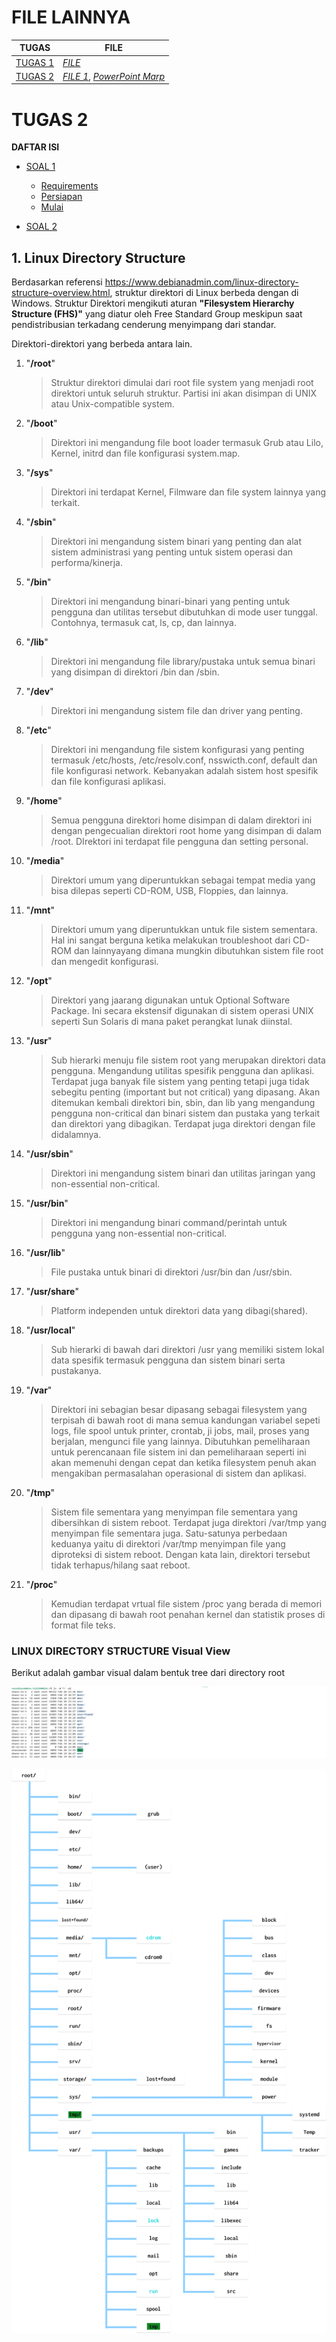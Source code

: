 # FILE LAINNYA

| TUGAS | FILE |
| ------| -----|
| [TUGAS 1](#tugas-1) |  _[FILE](https://github.com/Reza1290/SysAdmin-3122500024/blob/main/TUGAS1.md)_ |
| [TUGAS 2](#tugas-2) |  _[FILE 1](https://github.com/Reza1290/SysAdmin-3122500024/blob/main/TUGAS_2/TUGAS2.md)_, _[PowerPoint Marp](https://github.com/Reza1290/SysAdmin-3122500024/blob/main/TUGAS_2/PPT.md)_  |


# TUGAS 2

**DAFTAR ISI**

- [SOAL 1](#1-langkah-langkah-instalasi-sistem-operasi-debian)
  - [Requirements](#persyaratan-sistem)
  - [Persiapan](#persiapan)
  - [Mulai](#langkah-langkah)

- [SOAL 2](#2-perbedaan-debian-12--bookworm--dengan-debian-11--bullseye-)



## 1. Linux Directory Structure


Berdasarkan referensi https://www.debianadmin.com/linux-directory-structure-overview.html, struktur direktori di Linux berbeda dengan di Windows. Struktur Direktori mengikuti aturan **"Filesystem Hierarchy Structure (FHS)"** yang diatur oleh Free Standard Group meskipun saat pendistribusian terkadang cenderung menyimpang dari standar.

Direktori-direktori yang berbeda antara lain.

1. "**/root**"
   
    > Struktur direktori dimulai dari root file system yang menjadi root direktori untuk seluruh struktur. Partisi ini akan disimpan di UNIX atau Unix-compatible system.

2. "**/boot**"

    > Direktori ini mengandung file boot loader termasuk Grub atau Lilo, Kernel, initrd dan file konfigurasi system.map.

3. "**/sys**"
	
    >Direktori ini terdapat Kernel, Filmware dan file system lainnya yang terkait.

4. "**/sbin**"
	
    >Direktori ini mengandung sistem binari yang penting dan alat sistem administrasi yang penting untuk sistem operasi dan performa/kinerja.

5. "**/bin**"

	> Direktori ini mengandung binari-binari yang penting untuk pengguna dan utilitas tersebut dibutuhkan di mode user tunggal. Contohnya, termasuk cat, ls, cp, dan lainnya.

6. "**/lib**"

	> Direktori ini mengandung file library/pustaka untuk semua binari yang disimpan di direktori /bin dan /sbin.

7. "**/dev**"

	> Direktori ini mengandung sistem file dan driver yang penting.

8. "**/etc**"

	> Direktori ini mengandung file sistem konfigurasi yang penting termasuk /etc/hosts, /etc/resolv.conf, nsswicth.conf, default dan file konfigurasi network. Kebanyakan adalah sistem host spesifik dan file konfigurasi aplikasi.

9. "**/home**"

	> Semua pengguna direktori home disimpan di dalam direktori ini dengan pengecualian direktori root home yang disimpan di dalam /root. DIrektori ini terdapat file pengguna dan setting personal.

10. "**/media**"

	> Direktori umum yang diperuntukkan sebagai tempat media yang bisa dilepas seperti CD-ROM, USB, Floppies, dan lainnya.

11. "**/mnt**"

	> Direktori umum yang diperuntukkan untuk file sistem sementara. Hal ini sangat berguna ketika melakukan troubleshoot dari CD-ROM dan lainnyayang dimana mungkin dibutuhkan sistem file root dan mengedit konfigurasi.

12. "**/opt**"

	> Direktori yang jaarang digunakan untuk Optional Software Package. Ini secara ekstensif digunakan di sistem operasi UNIX seperti Sun Solaris di mana paket perangkat lunak diinstal.

13. "**/usr**"

	> Sub hierarki menuju file sistem root yang merupakan direktori data pengguna. Mengandung utilitas spesifik pengguna dan aplikasi. Terdapat juga banyak file sistem yang penting tetapi juga tidak sebegitu penting (important but not critical) yang dipasang. Akan ditemukan kembali direktori bin, sbin, dan lib yang mengandung pengguna non-critical dan binari sistem dan pustaka yang terkait dan direktori yang dibagikan. Terdapat juga direktori dengan file didalamnya.

14. "**/usr/sbin**"

	> Direktori ini mengandung sistem binari dan utilitas jaringan yang non-essential non-critical.

15. "**/usr/bin**"

	> Direktori ini mengandung binari command/perintah untuk pengguna yang non-essential non-critical.

16. "**/usr/lib**"

	> File pustaka untuk binari di direktori /usr/bin dan  /usr/sbin.

17. "**/usr/share**"

	> Platform independen untuk direktori data yang dibagi(shared).

18. "**/usr/local**"

	> Sub hierarki di bawah dari direktori /usr yang memiliki sistem lokal data spesifik termasuk pengguna dan sistem binari serta pustakanya.

19. "**/var**"

	> Direktori ini sebagian besar dipasang sebagai filesystem yang terpisah di bawah root di mana semua kandungan variabel sepeti logs, file spool untuk printer, crontab, ji jobs, mail, proses yang berjalan, mengunci file yang lainnya. Dibutuhkan pemeliharaan untuk perencanaan file sistem ini dan pemeliharaan seperti ini akan memenuhi dengan cepat dan ketika filesystem penuh akan mengakiban permasalahan operasional di sistem dan aplikasi.

20. "**/tmp**"

	> Sistem file sementara yang menyimpan file sementara yang dibersihkan di sistem reboot. Terdapat juga direktori /var/tmp yang menyimpan file sementara juga. Satu-satunya perbedaan keduanya yaitu di direktori /var/tmp menyimpan file yang diproteksi di sistem reboot. Dengan kata lain, direktori tersebut tidak terhapus/hilang saat reboot.

21. "**/proc**"
    > Kemudian terdapat vrtual file sistem /proc yang berada di memori dan dipasang di bawah root penahan kernel dan statistik proses di format file teks.


### LINUX DIRECTORY STRUCTURE Visual View

Berikut adalah gambar visual dalam bentuk tree dari directory root

![alt text](<WhatsApp Image 2024-02-26 at 14.17.51_912ab718.jpg>)

![alt text](linuk.png)